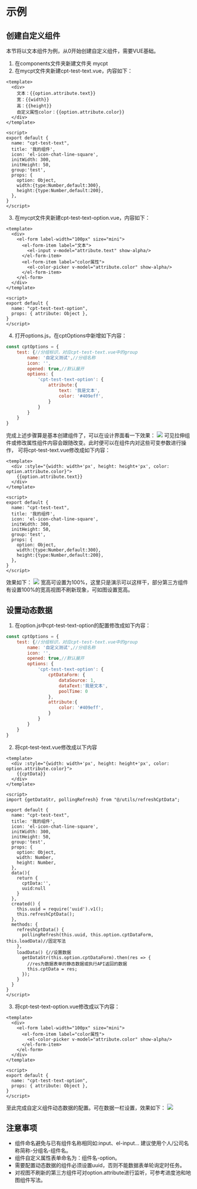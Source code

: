 # 示例
## 创建自定义组件
本节将以文本组件为例，从0开始创建自定义组件，需要VUE基础。

1. 在components文件夹新建文件夹 mycpt
2. 在mycpt文件夹新建cpt-test-text.vue，内容如下：
```vue
<template>
  <div>
    文本：{{option.attribute.text}}
    宽：{{width}}
    高：{{height}}
    自定义属性color：{{option.attribute.color}}
  </div>
</template>

<script>
export default {
  name: "cpt-test-text",
  title: '我的组件',
  icon: 'el-icon-chat-line-square',
  initWidth: 300,
  initHeight: 50,
  group:'test',
  props: {
    option: Object,
    width:{type:Number,default:300},
    height:{type:Number,default:200},
  },
}
</script>
```
3. 在mycpt文件夹新建cpt-test-text-option.vue，内容如下：
```vue
<template>
  <div>
    <el-form label-width="100px" size="mini">
      <el-form-item label="文本">
        <el-input v-model="attribute.text" show-alpha/>
      </el-form-item>
      <el-form-item label="color属性">
        <el-color-picker v-model="attribute.color" show-alpha/>
      </el-form-item>
    </el-form>
  </div>
</template>

<script>
export default {
  name: "cpt-test-text-option",
  props: { attribute: Object },
}
</script>
```
4. 打开options.js，在cptOptions中新增如下内容：
```javascript
const cptOptions = {
    test: {//分组标识，对应cpt-test-text.vue中的group
        name: '自定义测试',//分组名称
        icon: '',
        opened: true,//默认展开
        options: {
            'cpt-test-text-option': {
                attribute:{
                    text: '我是文本',
                    color: '#409eff',
                }
            }
        }
    }
}
```
完成上述步骤算是基本创建组件了，可以在设计界面看一下效果：
![](../.vuepress/public/exm/d1.png)
可见拉伸组件或修改属性组件内容会跟随改变。此时便可以在组件内对这些可变参数进行操作，
可将cpt-test-text.vue修改成如下内容：
```vue
<template>
  <div :style="{width: width+'px', height: height+'px', color: option.attribute.color}">
    {{option.attribute.text}}
  </div>
</template>

<script>
export default {
  name: "cpt-test-text",
  title: '我的组件',
  icon: 'el-icon-chat-line-square',
  initWidth: 300,
  initHeight: 50,
  group:'test',
  props: {
    option: Object,
    width:{type:Number,default:300},
    height:{type:Number,default:200},
  },
}
</script>
```
效果如下：
![](../.vuepress/public/exm/d2.png)
宽高可设置为100%，这里只是演示可以这样干，部分第三方组件有设置100%的宽高视图不刷新现象，可如图设置宽高。
## 设置动态数据
1. 在option.js中cpt-test-text-option的配置修改成如下内容：
```javascript
const cptOptions = {
    test: {//分组标识，对应cpt-test-text.vue中的group
        name: '自定义测试',//分组名称
        icon: '',
        opened: true,//默认展开
        options: {
            'cpt-test-text-option': {
                cptDataForm: {
                    dataSource: 1,
                    dataText:'我是文本',
                    poolTime: 0
                },
                attribute:{
                    color: '#409eff',
                }
            }
        }
    }
}

```
2. 将cpt-test-text.vue修改成以下内容
```vue
<template>
  <div :style="{width: width+'px', height: height+'px', color: option.attribute.color}">
    {{cptData}}
  </div>
</template>

<script>
import {getDataStr, pollingRefresh} from "@/utils/refreshCptData";

export default {
  name: "cpt-test-text",
  title: '我的组件',
  icon: 'el-icon-chat-line-square',
  initWidth: 300,
  initHeight: 50,
  group:'test',
  props: {
    option: Object,
    width: Number,
    height: Number,
  },
  data(){
    return {
      cptData:'',
      uuid:null
    }
  },
  created() {
    this.uuid = require('uuid').v1();
    this.refreshCptData();
  },
  methods: {
    refreshCptData() {
      pollingRefresh(this.uuid, this.option.cptDataForm, this.loadData)//固定写法
    },
    loadData() {//设置数据
      getDataStr(this.option.cptDataForm).then(res => {
        //res为数据表单的静态数据或执行API返回的数据
        this.cptData = res;
      });
    }
  }
}
</script>

```
3. 将cpt-test-text-option.vue修改成以下内容：
```vue
<template>
  <div>
    <el-form label-width="100px" size="mini">
      <el-form-item label="color属性">
        <el-color-picker v-model="attribute.color" show-alpha/>
      </el-form-item>
    </el-form>
  </div>
</template>

<script>
export default {
  name: "cpt-test-text-option",
  props: { attribute: Object },
}
</script>

```
至此完成自定义组件动态数据的配置。可在数据一栏设置，效果如下：
![](../.vuepress/public/exm/d3.png)

## 注意事项
* 组件命名避免与已有组件名称相同如:input、el-input... 建议使用个人/公司名称简称-分组名-组件名。
* 组件自定义属性表单命名为：组件名-option。
* 需要配置动态数据的组件必须设置uuid，否则不能数据表单轮询定时任务。
* 对视图不刷新的第三方组件可对option.attribute进行监听，可参考进度池和地图组件写法。
